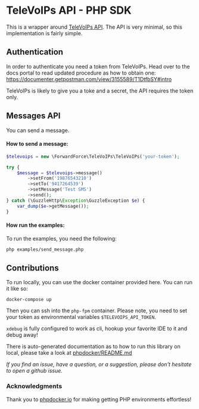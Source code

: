 # TeleVoIPs API - PHP SDK

This is a wrapper around [TeleVoIPs API](https://televoips.com/). The API is very minimal, so this implementation is fairly simple.

## Authentication

In order to authenticate you need a token from TeleVoIPs. Head over to the docs portal to read updated procedure as how to
obtain one: https://documenter.getpostman.com/view/3155589/T1DtfbSY#intro

TeleVoIPs is likely to give you a toke and a secret, the API requires the token only. 

## Messages API

You can send a message.

#### How to send a message:
```php
$televoips = new \ForwardForce\TeleVoIPs\TeleVoIPs('your-token');

try {
    $message = $televoips->message()
        ->setFrom('19876543210')
        ->setTo('9417264539')
        ->setMessage('Test SMS')
        ->send();
} catch (\GuzzleHttp\Exception\GuzzleException $e) {
    var_dump($e->getMessage());
}
```
#### How run the examples:

To run the examples, you need the following:

```bash
php examples/send_message.php
```

## Contributions

To run locally, you can use the docker container provided here. You can run it like so:

```
docker-compose up
```

Then you can ssh into the `php-fpm` container. Please note, you need to set your token as
environmental variables `$TELEVOIPS_API_TOKEN`. 

`xdebug` is fully configured to work as cli, hookup your favorite IDE to it and debug away!

There is auto-generated documentation as to how to run this library on local, please  take a look at [phpdocker/README.md](phpdocker/README.md)

*If you find an issue, have a question, or a suggestion, please don't hesitate to open a github issue.*

### Acknowledgments 

Thank you to [phpdocker.io](https://phpdocker.io) for making getting PHP environments effortless! 
